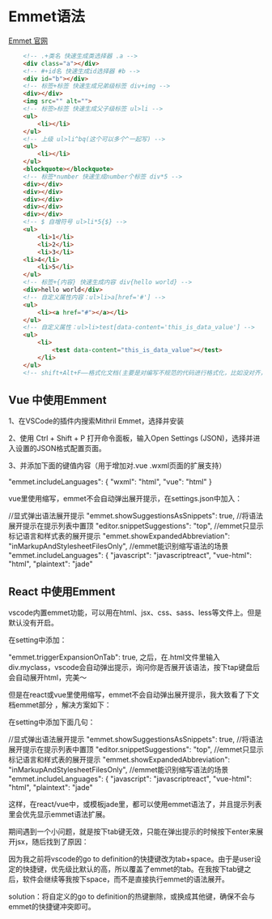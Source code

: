 <!--
 * @Author: matiastang
 * @Date: 2022-07-25 16:11:13
 * @LastEditors: matiastang
 * @LastEditTime: 2022-07-25 17:09:01
 * @FilePath: /matias-javaScript/md/html/HTML的Emmet语法.md
 * @Description: HTML的Emmet语法
-->
# Emmet语法

[Emmet 官网](https://emmet.io/)

```html
    <!-- .+类名 快速生成类选择器 .a -->
    <div class="a"></div>
    <!-- #+id名 快速生成id选择器 #b -->
    <div id="b"></div>
    <!-- 标签+标签 快速生成兄弟级标签 div+img -->
    <div></div>
    <img src="" alt="">
    <!-- 标签>标签 快速生成父子级标签 ul>li -->
    <ul>
        <li></li>
    </ul>
    <!-- 上级 ul>li^bq(这个可以多个^一起写) -->
    <ul>
        <li></li>
    </ul>
    <blockquote></blockquote>
    <!-- 标签*number 快速生成number个标签 div*5 -->
    <div></div>
    <div></div>
    <div></div>
    <div></div>
    <div></div>
    <!-- $ 自增符号 ul>li*5{$} -->
    <ul>
        <li>1</li>
        <li>2</li>
        <li>3</li>
    <li>4</li>
        <li>5</li>
    </ul>
    <!-- 标签+{内容} 快速生成内容 div{hello world} -->
    <div>hello world</div>
    <!-- 自定义属性内容：ul>li>a[href='#'] -->
    <ul>
        <li><a href="#"></a></li>
    </ul>
    <!-- 自定义属性：ul>li>test[data-content='this_is_data_value'] -->
    <ul>
        <li>
            <test data-content="this_is_data_value"></test>
        </li>
    </ul>
    <!-- shift+Alt+F——格式化文档(主要是对编写不规范的代码进行格式化，比如没对齐，没缩进等) -->
```

## Vue 中使用Emment

1、在VSCode的插件内搜索Mithril Emmet，选择并安装

2、使用
Ctrl + Shift + P
打开命令面板，输入Open Settings (JSON)，选择并进入设置的JSON格式配置页面。

3、并添加下面的键值内容（用于增加对.vue .wxml页面的扩展支持）

"emmet.includeLanguages": {
"wxml": "html",
"vue": "html"
}

vue里使用缩写，emmet不会自动弹出展开提示，在settings.json中加入：

  //显式弹出语法展开提示
  "emmet.showSuggestionsAsSnippets": true,
  //将语法展开提示在提示列表中置顶
  "editor.snippetSuggestions": "top",
  //emmet只显示标记语言和样式表的展开提示
  "emmet.showExpandedAbbreviation": "inMarkupAndStylesheetFilesOnly",
  //emmet能识别缩写语法的场景
  "emmet.includeLanguages": {
    "javascript": "javascriptreact",
    "vue-html": "html",
    "plaintext": "jade"

## React 中使用Emment

vscode内置emmet功能，可以用在html、jsx、css、sass、less等文件上。但是默认没有开启。

在setting中添加：

  "emmet.triggerExpansionOnTab": true,
之后，在.html文件里输入div.myclass，vscode会自动弹出提示，询问你是否展开该语法，按下tap键盘后会自动展开html，完美～

 

但是在react或vue里使用缩写，emmet不会自动弹出展开提示，我大致看了下文档emmet部分 ，解决方案如下：

在setting中添加下面几句：

  //显式弹出语法展开提示
  "emmet.showSuggestionsAsSnippets": true,
  //将语法展开提示在提示列表中置顶
  "editor.snippetSuggestions": "top",
  //emmet只显示标记语言和样式表的展开提示
  "emmet.showExpandedAbbreviation": "inMarkupAndStylesheetFilesOnly",
  //emmet能识别缩写语法的场景
  "emmet.includeLanguages": {
    "javascript": "javascriptreact",
    "vue-html": "html",
    "plaintext": "jade"
  
这样，在react/vue中，或模板jade里，都可以使用emmet语法了，并且提示列表里会优先显示emmet语法扩展。

 

期间遇到一个小问题，就是按下tab键无效，只能在弹出提示的时候按下enter来展开jsx，随后找到了原因：

因为我之前将vscode的go to definition的快捷键改为tab+space。由于是user设定的快捷键，优先级比默认的高，所以覆盖了emmet的tab。在我按下tab键之后，软件会继续等我按下space，而不是直接执行emmet的语法展开。

solution：将自定义的go to definition的热键删除，或换成其他键，确保不会与emmet的快捷键冲突即可。